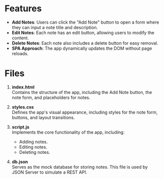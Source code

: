 # Features

- **Add Notes**: Users can click the "Add Note" button to open a form where they can input a note title and description.
- **Edit Notes**: Each note has an edit button, allowing users to modify the content.
- **Delete Notes**: Each note also includes a delete button for easy removal.
- **SPA Approach**: The app dynamically updates the DOM without page reloads.

# Files

1. **index.html**  
   Contains the structure of the app, including the Add Note button, the note form, and placeholders for notes.

2. **styles.css**  
   Defines the app's visual appearance, including styles for the note form, buttons, and layout transitions.

3. **script.js**  
   Implements the core functionality of the app, including:  
   - Adding notes.  
   - Editing notes.  
   - Deleting notes.

4. **db.json**  
   Serves as the mock database for storing notes. This file is used by JSON Server to simulate a REST API.
